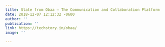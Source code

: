```yaml
---
title: Slate from Obaa – The Communication and Collaboration Platform
date: 2018-12-07 12:12:32 -0600
author: ''
publication: ''
link: https://techstory.in/obaa/
image: ''

---
```

